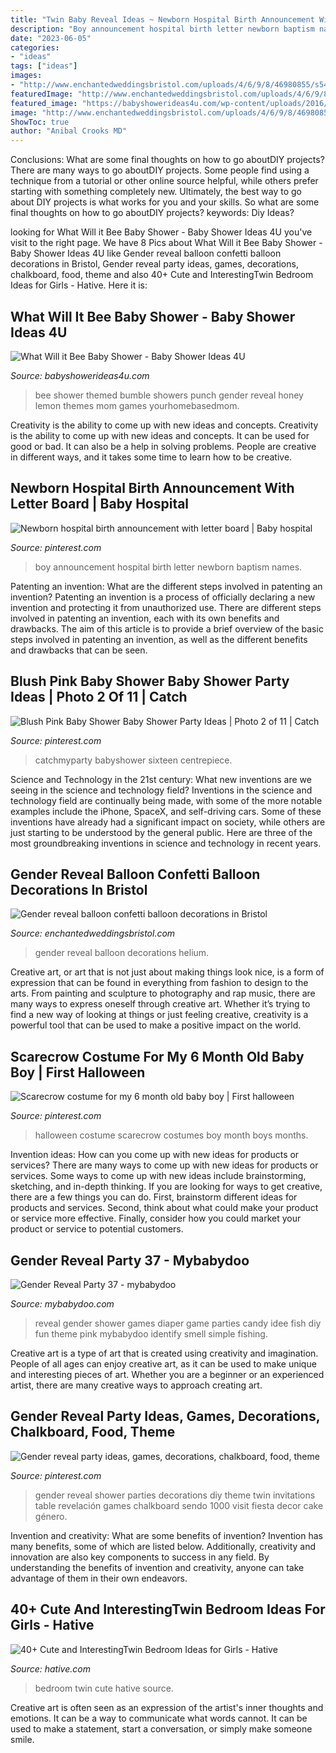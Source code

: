 ```yaml
---
title: "Twin Baby Reveal Ideas ~ Newborn Hospital Birth Announcement With Letter Board"
description: "Boy announcement hospital birth letter newborn baptism names"
date: "2023-06-05"
categories:
- "ideas"
tags: ["ideas"]
images:
- "http://www.enchantedweddingsbristol.com/uploads/4/6/9/8/46980855/s542440728562510073_p646_i3_w640.jpeg"
featuredImage: "http://www.enchantedweddingsbristol.com/uploads/4/6/9/8/46980855/s542440728562510073_p646_i3_w640.jpeg"
featured_image: "https://babyshowerideas4u.com/wp-content/uploads/2016/01/what-will-it-bee-baby-shower-lemon-drink.jpg"
image: "http://www.enchantedweddingsbristol.com/uploads/4/6/9/8/46980855/s542440728562510073_p646_i3_w640.jpeg"
ShowToc: true
author: "Anibal Crooks MD"
---
```



Conclusions: What are some final thoughts on how to go aboutDIY projects?
There are many ways to go aboutDIY projects. Some people find using a technique from a tutorial or other online source helpful, while others prefer starting with something completely new. Ultimately, the best way to go about DIY projects is what works for you and your skills. So what are some final thoughts on how to go aboutDIY projects? keywords: Diy Ideas?

	

		
looking for What Will it Bee Baby Shower - Baby Shower Ideas 4U you've visit to the right page. We have 8 Pics about What Will it Bee Baby Shower - Baby Shower Ideas 4U like Gender reveal balloon confetti balloon decorations in Bristol, Gender reveal party ideas, games, decorations, chalkboard, food, theme and also 40+ Cute and InterestingTwin Bedroom Ideas for Girls - Hative. Here it is:
		
    
## What Will It Bee Baby Shower - Baby Shower Ideas 4U

<img loading=lazy src="https://babyshowerideas4u.com/wp-content/uploads/2016/01/what-will-it-bee-baby-shower-lemon-drink.jpg" onerror="this.onerror=null;this.src='https://tse4.mm.bing.net/th?id=OIP.0Q3Cm2UAAt90hEHFyQB4QAHaLK&amp;pid=15.1';" alt="What Will it Bee Baby Shower - Baby Shower Ideas 4U">

_Source: babyshowerideas4u.com_

>bee shower themed bumble showers punch gender reveal honey lemon themes mom games yourhomebasedmom. 

	

Creativity is the ability to come up with new ideas and concepts.
Creativity is the ability to come up with new ideas and concepts. It can be used for good or bad. It can also be a help in solving problems. People are creative in different ways, and it takes some time to learn how to be creative.

    
## Newborn Hospital Birth Announcement With Letter Board | Baby Hospital

<img loading=lazy src="https://i.pinimg.com/736x/53/3f/ac/533fac51221476bbc0b1cd9a9772fa46.jpg" onerror="this.onerror=null;this.src='https://tse3.mm.bing.net/th?id=OIP.4-VlIKsdED1j_MwQJOGW1wHaKd&amp;pid=15.1';" alt="Newborn hospital birth announcement with letter board | Baby hospital">

_Source: pinterest.com_

>boy announcement hospital birth letter newborn baptism names. 

	

Patenting an invention: What are the different steps involved in patenting an invention?
Patenting an invention is a process of officially declaring a new invention and protecting it from unauthorized use. There are different steps involved in patenting an invention, each with its own benefits and drawbacks. The aim of this article is to provide a brief overview of the basic steps involved in patenting an invention, as well as the different benefits and drawbacks that can be seen.

    
## Blush Pink Baby Shower Baby Shower Party Ideas | Photo 2 Of 11 | Catch

<img loading=lazy src="https://i.pinimg.com/736x/bc/5d/75/bc5d7503bfa13589d7b67cc43554a5c9.jpg" onerror="this.onerror=null;this.src='https://tse1.mm.bing.net/th?id=OIP.N98yUbdg-0N9weqQyApKwAHaJ3&amp;pid=15.1';" alt="Blush Pink Baby Shower Baby Shower Party Ideas | Photo 2 of 11 | Catch">

_Source: pinterest.com_

>catchmyparty babyshower sixteen centrepiece. 

	

Science and Technology in the 21st century: What new inventions are we seeing in the science and technology field?
Inventions in the science and technology field are continually being made, with some of the more notable examples include the iPhone, SpaceX, and self-driving cars. Some of these inventions have already had a significant impact on society, while others are just starting to be understood by the general public. Here are three of the most groundbreaking inventions in science and technology in recent years.

    
## Gender Reveal Balloon Confetti Balloon Decorations In Bristol

<img loading=lazy src="http://www.enchantedweddingsbristol.com/uploads/4/6/9/8/46980855/s542440728562510073_p646_i3_w640.jpeg" onerror="this.onerror=null;this.src='https://tse2.mm.bing.net/th?id=OIP.HrIarBmx2Z_UQZ9eWbGewQHaO3&amp;pid=15.1';" alt="Gender reveal balloon confetti balloon decorations in Bristol">

_Source: enchantedweddingsbristol.com_

>gender reveal balloon decorations helium. 

	

Creative art, or art that is not just about making things look nice, is a form of expression that can be found in everything from fashion to design to the arts. From painting and sculpture to photography and rap music, there are many ways to express oneself through creative art. Whether it’s trying to find a new way of looking at things or just feeling creative, creativity is a powerful tool that can be used to make a positive impact on the world.

    
## Scarecrow Costume For My 6 Month Old Baby Boy | First Halloween

<img loading=lazy src="https://i.pinimg.com/736x/c5/57/26/c557264dcdac5d7e0f95356429278318--scarecrow-costume-halloween-costumes.jpg" onerror="this.onerror=null;this.src='https://tse3.mm.bing.net/th?id=OIP.eGSd6DrKqnavas-xhb2muAHaLH&amp;pid=15.1';" alt="Scarecrow costume for my 6 month old baby boy | First halloween">

_Source: pinterest.com_

>halloween costume scarecrow costumes boy month boys months. 

	

Invention ideas: How can you come up with new ideas for products or services?
There are many ways to come up with new ideas for products or services. Some ways to come up with new ideas include brainstorming, sketching, and in-depth thinking. If you are looking for ways to get creative, there are a few things you can do. First, brainstorm different ideas for products and services. Second, think about what could make your product or service more effective. Finally, consider how you could market your product or service to potential customers.

    
## Gender Reveal Party 37 - Mybabydoo

<img loading=lazy src="https://i0.wp.com/mybabydoo.com/wp-content/uploads/2017/05/Gender-reveal-party-37.jpg?fit=2448%2C3264&amp;ssl=1" onerror="this.onerror=null;this.src='https://tse4.mm.bing.net/th?id=OIP.wSEFkEhOmmD-3Fgymsw82AHaJ4&amp;pid=15.1';" alt="Gender Reveal Party 37 - mybabydoo">

_Source: mybabydoo.com_

>reveal gender shower games diaper game parties candy idee fish diy fun theme pink mybabydoo identify smell simple fishing. 

	

Creative art is a type of art that is created using creativity and imagination. People of all ages can enjoy creative art, as it can be used to make unique and interesting pieces of art. Whether you are a beginner or an experienced artist, there are many creative ways to approach creating art.

    
## Gender Reveal Party Ideas, Games, Decorations, Chalkboard, Food, Theme

<img loading=lazy src="https://i.pinimg.com/736x/fa/65/1f/fa651f74c8053dd0176ec0cbc9368445.jpg" onerror="this.onerror=null;this.src='https://tse4.mm.bing.net/th?id=OIP.fHbNkb_UxeBxJTXgfptAlgHaJ3&amp;pid=15.1';" alt="Gender reveal party ideas, games, decorations, chalkboard, food, theme">

_Source: pinterest.com_

>gender reveal shower parties decorations diy theme twin invitations table revelación games chalkboard sendo 1000 visit fiesta decor cake género. 

	

Invention and creativity: What are some benefits of invention?
Invention has many benefits, some of which are listed below. Additionally, creativity and innovation are also key components to success in any field. By understanding the benefits of invention and creativity, anyone can take advantage of them in their own endeavors.

    
## 40+ Cute And InterestingTwin Bedroom Ideas For Girls - Hative

<img loading=lazy src="https://hative.com/wp-content/uploads/2015/06/twin-bedroom-ideas-for-girls/29-twin-bedroom-ideas-for-girls.jpg" onerror="this.onerror=null;this.src='https://tse4.mm.bing.net/th?id=OIP.fMJaCoIUVplrvmm0N2jfTwHaE0&amp;pid=15.1';" alt="40+ Cute and InterestingTwin Bedroom Ideas for Girls - Hative">

_Source: hative.com_

>bedroom twin cute hative source. 

	

Creative art is often seen as an expression of the artist's inner thoughts and emotions. It can be a way to communicate what words cannot. It can be used to make a statement, start a conversation, or simply make someone smile.

